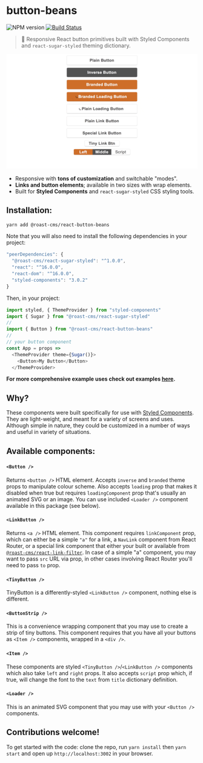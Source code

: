 # button-beans
![NPM version](https://badge.fury.io/js/%40roast-cms%2Freact-button-beans.svg) [![Build Status](https://travis-ci.com/roast-cms/react-button-beans.svg?branch=develop)](https://travis-ci.com/roast-cms/react-button-beans)
> 🍇 Responsive React button primitives built with Styled Components and `react-sugar-styled` theming dictionary.

![demo](/graphics/demo.gif?raw=true)

- Responsive with **tons of customization** and switchable "modes".
- **Links and button elements**; available in two sizes with wrap elements.
- Built for **Styled Components** and `react-sugar-styled` CSS styling tools.

## Installation:
```
yarn add @roast-cms/react-button-beans
```
Note that you will also need to install the following dependencies in your project:
```javascript
"peerDependencies": {
  "@roast-cms/react-sugar-styled": "^1.0.0",
  "react": "^16.0.0",
  "react-dom": "^16.0.0",
  "styled-components": "3.0.2"
}
```

Then, in your project:
```javascript
import styled, { ThemeProvider } from "styled-components"
import { Sugar } from "@roast-cms/react-sugar-styled"
//
import { Button } from "@roast-cms/react-button-beans"
//
// your button component
const App = props =>
  <ThemeProvider theme={Sugar()}>
    <Button>My Button</Button>
  </ThemeProvider>
```
**For more comprehensive example uses check out examples [here](/examples/index.js).**

## Why?
These components were built specifically for use with [Styled Components](https://github.com/styled-components/styled-components). They are light-weight, and meant for a variety of screens and uses. Although simple in nature, they could be customized in a number of ways and useful in variety of situations.

## Available components:
#### `<Button />`
Returns `<button />` HTML element. Accepts `inverse` and `branded` theme props to manipulate colour scheme. Also accepts `loading` prop that makes it disabled when true but requires `loadingComponent` prop that's usually an animated SVG or an image. You can use included `<Loader />` component available in this package (see below).
#### `<LinkButton />`
Returns `<a />` HTML element. This component requires `linkComponent` prop, which can either be a simple `"a"` for a link, a `NavLink` component from React Router, or a special link component that either your built or available from [`@roast-cms/react-link-filter`](https://github.com/roast-cms/react-link-filter). In case of a simple "a" component, you may want to pass `src` URL via prop, in other cases involving React Router you'll need to pass `to` prop.
#### `<TinyButton />`
TinyButton is a differently-styled `<LinkButton />` component, nothing else is different.
#### `<ButtonStrip />`
This is a convenience wrapping component that you may use to create a strip of tiny buttons. This component requires that you have all your buttons as `<Item />` components, wrapped in a `<div />`.
#### `<Item />`
These components are styled `<TinyButton />`/`<LinkButton />` components which also take `left` and `right` props. It also accepts `script` prop which, if true, will change the font to the `text` from `title` dictionary definition.
#### `<Loader />`
This is an animated SVG component that you may use with your `<Button />` components.

## Contributions welcome!
To get started with the code: clone the repo, run `yarn install` then `yarn start` and open up `http://localhost:3002` in your browser.
